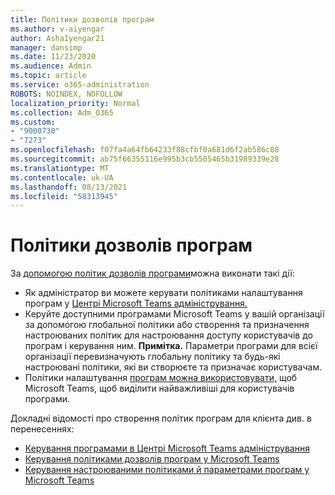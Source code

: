 ```yaml
---
title: Політики дозволів програм
ms.author: v-aiyengar
author: AshaIyengar21
manager: dansimp
ms.date: 11/23/2020
ms.audience: Admin
ms.topic: article
ms.service: o365-administration
ROBOTS: NOINDEX, NOFOLLOW
localization_priority: Normal
ms.collection: Adm_O365
ms.custom:
- "9000730"
- "7273"
ms.openlocfilehash: f07fa4a64fb64233f88cfbf0a681d6f2ab586c88
ms.sourcegitcommit: ab75f66355116e995b3cb5505465b31989339e28
ms.translationtype: MT
ms.contentlocale: uk-UA
ms.lasthandoff: 08/13/2021
ms.locfileid: "58313945"
---
```

# <a name="app-permission-policies"></a>Політики дозволів програм

За [допомогою політик дозволів програми](https://docs.microsoft.com/microsoftteams/teams-app-permission-policies)можна виконати такі дії:
- Як адміністратор ви можете керувати політиками налаштування програм у [Центрі Microsoft Teams адміністрування.](https://admin.teams.microsoft.com/policies/app-permission)
- Керуйте доступними програмами Microsoft Teams у вашій організації [](https://docs.microsoft.com/microsoftteams/teams-app-permission-policies#create-a-custom-app-permission-policy) за допомогою глобальної політики або створення та призначення настроюваних політик для настроювання доступу користувачів до програм і керування ним. 
**Примітка.** Параметри програми для всієї організації перевизначують глобальну політику та будь-які настроювані політики, які ви створюєте та призначає користувачам.
- Політики налаштування [програм можна використовувати,](https://docs.microsoft.com/microsoftteams/teams-app-setup-policies) щоб Microsoft Teams, щоб виділити найважливіші для користувачів програми. 


Докладні відомості про створення політик програм для клієнта див. в перенесеннях:
- [Керування програмами в Центрі Microsoft Teams адміністрування](https://docs.microsoft.com/MicrosoftTeams/manage-apps)
- [Керування політиками дозволів програм у Microsoft Teams](https://docs.microsoft.com/microsoftteams/teams-app-permission-policies)
- [Керування настроюваними політиками й параметрами програм у Microsoft Teams](https://docs.microsoft.com/MicrosoftTeams/teams-custom-app-policies-and-settings)
